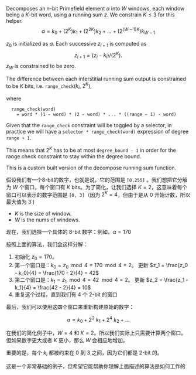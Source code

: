Decomposes an $n$-bit Primefield element $\alpha$ into $W$ windows, each window
being a $K$-bit word, using a running sum $z$.
We constrain $K \leq 3$ for this helper.
$$\alpha = k_0 + (2^K) k_1 + (2^{2K}) k_2 + ... + (2^{(W-1)K}) k_{W-1}$$

$z_0$ is initialized as $\alpha$. Each successive $z_{i+1}$ is computed as
$$z_{i+1} = (z_{i} - k_i) / (2^K).$$
$z_W$ is constrained to be zero.

The difference between each interstitial running sum output is constrained
to be $K$ bits, i.e. `range_check`($k_i$,  $2^K$),

where
```text
  range_check(word)
    = word * (1 - word) * (2 - word) * ... * ((range - 1) - word)
```

Given that the `range_check` constraint will be toggled by a selector, in
practice we will have a `selector * range_check(word)` expression
of degree `range + 1`.

This means that $2^K$ has to be at most `degree_bound - 1` in order for
the range check constraint to stay within the degree bound.

This is a custom built version of the decompose running sum function.


假设我们有一个8-bit的数字，也就是说，它的范围是 `[0,255]` 。我们想把它分解为 $W$ 个窗口，每个窗口有 $K$ bits。为了简化，让我们选择 $K=2$，这意味着每个窗口可以表示的数字范围是 `[0, 3]`（因为 $2^K = 4$，但由于是从 0 开始计数，所以最大值为 3 )
 - $K$ is the size of window.
 - $W$ is the nums of windows.

现在，我们选择一个具体的 8-bit 数字：例如，$\alpha = 170$ 

按照上面的算法，我们会这样分解：

1. 初始化 $z_0 = 170$。
2. 第一个窗口是：$k_0 = z_0 \mod 4 = 170 \mod 4 = 2$。 更新 $z_1 = \frac{z_0 - k_0}{4} = \frac{170 - 2}{4} = 42$
3. 第二个窗口是：$k_1 = z_1 \mod 4 = 42 \mod 4 = 2$。 更新 $z_2 = \frac{z_1 - k_1}{4} = \frac{42 - 2}{4} = 10$
4. 重复这个过程，直到我们有 4 个 2-bit 的窗口

最后，我们可以使用这四个窗口来重新构建原始的数字：

$$
\alpha = k_0 + 2^2\  k_1 + 2^4 \  k_2 + \ldots 
$$

在我们的简化例子中，$W = 4$ 和 $K = 2$。所以我们实际上只需要计算两个窗口。但如果数字更大或者 $K$ 更小，那么 $W$ 会相应地增加。

重要的是，每个 $k_i$ 都被约束在 0 到 3 之间，因为它们都是 2-bit 的。

这是一个非常基础的例子，但希望它能帮助你理解上面描述的算法是如何工作的


